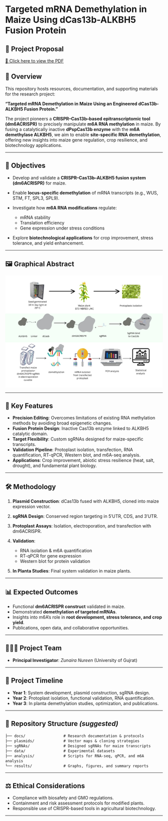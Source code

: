 
# Targeted mRNA Demethylation in Maize Using dCas13b-ALKBH5 Fusion Protein

## 📄 Project Proposal

[📄 Click here to view the PDF](https://drive.google.com/file/d/15tzq8ENHPErTIXScQqKu4mf7kXsiV2DV/view?usp=drive_link)


## 📖 Overview

This repository hosts resources, documentation, and supporting materials for the research project:

**“Targeted mRNA Demethylation in Maize Using an Engineered dCas13b-ALKBH5 Fusion Protein.”**

The project pioneers a **CRISPR–Cas13b–based epitranscriptomic tool (dm6ACRISPR)** to precisely manipulate **m6A RNA methylation** in maize. By fusing a catalytically inactive **dPspCas13b enzyme** with the **m6A demethylase ALKBH5**, we aim to enable **site-specific RNA demethylation**, offering new insights into maize gene regulation, crop resilience, and biotechnology applications.

---

## 🎯 Objectives

* Develop and validate a **CRISPR–Cas13b–ALKBH5 fusion system (dm6ACRISPR)** for maize.
* Enable **locus-specific demethylation** of mRNA transcripts (e.g., WUS, STM, FT, SPL3, SPL9).
* Investigate how **m6A RNA modifications** regulate:

  * mRNA stability
  * Translation efficiency
  * Gene expression under stress conditions
* Explore **biotechnological applications** for crop improvement, stress tolerance, and yield enhancement.

---

## 🖼️ Graphical Abstract

![dm6ACRISPR Graphical Abstract](https://github.com/zunairanureen/RNA_Demethylation/blob/main/pic.jpg)

---

## 🧬 Key Features

* **Precision Editing**: Overcomes limitations of existing RNA methylation methods by avoiding broad epigenetic changes.
* **Fusion Protein Design**: Inactive Cas13b enzyme linked to ALKBH5 catalytic domain.
* **Target Flexibility**: Custom sgRNAs designed for maize-specific transcripts.
* **Validation Pipeline**: Protoplast isolation, transfection, RNA quantification, RT-qPCR, Western blot, and m6A-seq analysis.
* **Applications**: Crop improvement, abiotic stress resilience (heat, salt, drought), and fundamental plant biology.

---

## 🛠️ Methodology

1. **Plasmid Construction**: dCas13b fused with ALKBH5, cloned into maize expression vector.
2. **sgRNA Design**: Conserved region targeting in 5′UTR, CDS, and 3′UTR.
3. **Protoplast Assays**: Isolation, electroporation, and transfection with dm6ACRISPR.
4. **Validation**:

   * RNA isolation & m6A quantification
   * RT-qPCR for gene expression
   * Western blot for protein validation
5. **In Planta Studies**: Final system validation in maize plants.

---

## 📊 Expected Outcomes

* Functional **dm6ACRISPR construct** validated in maize.
* Demonstrated **demethylation of targeted mRNAs**.
* Insights into m6A’s role in **root development, stress tolerance, and crop yield**.
* Publications, open data, and collaborative opportunities.

---

## 🧑‍🤝‍🧑 Project Team

* **Principal Investigator**: *Zunaira Nureen* (University of Gujrat)

---

## 📅 Project Timeline

* **Year 1**: System development, plasmid construction, sgRNA design.
* **Year 2**: Protoplast isolation, functional validation, RNA quantification.
* **Year 3**: In planta demethylation studies, optimization, and publications.

---

## 📂 Repository Structure *(suggested)*

```
├── docs/                 # Research documentation & protocols
├── plasmids/             # Vector maps & cloning strategies
├── sgRNAs/               # Designed sgRNAs for maize transcripts
├── data/                 # Experimental datasets
├── analysis/             # Scripts for RNA-seq, qPCR, and m6A analysis
└── results/              # Graphs, figures, and summary reports
```

---

## ⚖️ Ethical Considerations

* Compliance with biosafety and GMO regulations.
* Containment and risk assessment protocols for modified plants.
* Responsible use of CRISPR-based tools in agricultural biotechnology.

---
